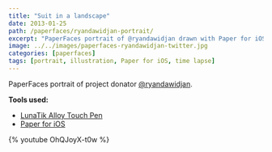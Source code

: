```yaml
---
title: "Suit in a landscape"
date: 2013-01-25
path: /paperfaces/ryandawidjan-portrait/
excerpt: "PaperFaces portrait of @ryandawidjan drawn with Paper for iOS on an iPad."
image: ../../images/paperfaces-ryandawidjan-twitter.jpg
categories: [paperfaces]
tags: [portrait, illustration, Paper for iOS, time lapse]
---
```


PaperFaces portrait of project donator [@ryandawidjan](https://twitter.com/ryandawidjan).

**Tools used:**

- [LunaTik Alloy Touch Pen](https://www.amazon.com/gp/product/B00821TR7G/ref=as_li_ss_tl?ie=UTF8&tag=mademist-20&linkCode=as2&camp=1789&creative=390957&creativeASIN=B00821TR7G)
- [Paper for iOS](https://paper.bywetransfer.com/)

{% youtube OhQJoyX-t0w %}
